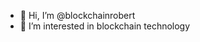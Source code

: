 - 👋 Hi, I’m @blockchainrobert
- 👀 I’m interested in blockchain technology


<!---
blockchainrobert/blockchainrobert is a ✨ special ✨ repository because its `README.md` (this file) appears on your GitHub profile.
You can click the Preview link to take a look at your changes.
--->
